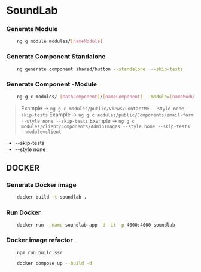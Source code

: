 # SoundLab

### Generate Module
```sh
    ng g module modules/[nameModule]
```

### Generate Component Standalone
```sh
    ng generate component shared/button --standalone  --skip-tests 
```

### Generate Component -Module
```sh
    ng g c modules/ [pathComponent]/[nameComponent] --module=[nameModule]
```
>Example -> `ng g c modules/public/Views/ContactMe --style none --skip-tests`
>Example -> `ng g c modules/public/Components/email-form --style none --skip-tests`
>Example -> `ng g c modules/client/Components/AdminImages --style none --skip-tests --module=client`
* --skip-tests
* --style none


## DOCKER 

### Generate Docker image
```sh
    docker build -t soundlab .
```
### Run Docker 
```sh
    docker run --name soundlab-app -d -it -p 4000:4000 soundlab
```

### Docker image refactor
```sh
    npm run build:ssr 
```
```sh
    docker compose up --build -d
```
